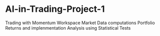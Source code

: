 # AI-in-Trading-Project-1
Trading with Momentum Workspace
   Market Data computations
   Portfolio Returns and implenmentation
   Analysis using Statistical Tests
